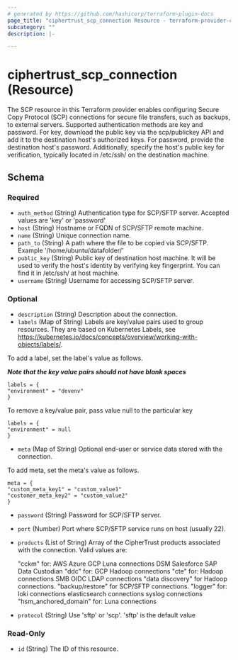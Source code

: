 ```yaml
---
# generated by https://github.com/hashicorp/terraform-plugin-docs
page_title: "ciphertrust_scp_connection Resource - terraform-provider-ciphertrust"
subcategory: ""
description: |-

---
```


# ciphertrust_scp_connection (Resource)

The SCP resource in this Terraform provider enables configuring Secure Copy Protocol (SCP) connections for secure file transfers, such as backups, to external servers. Supported authentication methods are key and password. For key, download the public key via the scp/publickey API and add it to the destination host's authorized keys. For password, provide the destination host's password. Additionally, specify the host's public key for verification, typically located in /etc/ssh/ on the destination machine.

<!-- schema generated by tfplugindocs -->
## Schema

### Required

- `auth_method` (String) Authentication type for SCP/SFTP server. Accepted values are 'key' or 'password'
- `host` (String) Hostname or FQDN of SCP/SFTP remote machine.
- `name` (String) Unique connection name.
- `path_to` (String) A path where the file to be copied via SCP/SFTP. Example '/home/ubuntu/datafolder/'
- `public_key` (String) Public key of destination host machine. It will be used to verify the host's identity by verifying key fingerprint. You can find it in /etc/ssh/ at host machine.
- `username` (String) Username for accessing SCP/SFTP server.

### Optional

- `description` (String) Description about the connection.
- `labels` (Map of String) Labels are key/value pairs used to group resources. They are based on Kubernetes Labels, see https://kubernetes.io/docs/concepts/overview/working-with-objects/labels/.

To add a label, set the label's value as follows.

**_Note that the key value pairs should not have blank spaces_**

    labels = {
    "environment" = "devenv"
    }

To remove a key/value pair, pass value null to the particular key

    labels = {
    "environment" = null
    }
- `meta` (Map of String) Optional end-user or service data stored with the connection.

To add meta, set the meta's value as follows.

    meta = {
    "custom_meta_key1" = "custom_value1"
    "customer_meta_key2" = "custom_value2"
    }

- `password` (String) Password for SCP/SFTP server.
- `port` (Number) Port where SCP/SFTP service runs on host (usually 22).
- `products` (List of String) Array of the CipherTrust products associated with the connection. Valid values are:

  "cckm" for:
  AWS
  Azure
  GCP
  Luna connections
  DSM
  Salesforce
  SAP Data Custodian
  "ddc" for:
  GCP
  Hadoop connections
  "cte" for:
  Hadoop connections
  SMB
  OIDC
  LDAP connections
  "data discovery" for Hadoop connections.
  "backup/restore" for SCP/SFTP connections.
  "logger" for:
  loki connections
  elasticsearch connections
  syslog connections
  "hsm_anchored_domain" for:
  Luna connections
- `protocol` (String) Use 'sftp' or 'scp'. 'sftp' is the default value

### Read-Only

- `id` (String) The ID of this resource.

